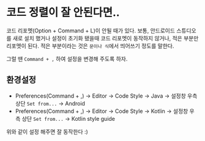 # 코드 정렬이 잘 안된다면..

코드 리포멧(Option + Command + L)이 안될 때가 있다. 보통, 안드로이드 스튜디오를 새로 설치 했거나 설정이 초기화 됐을때 코드 리포멧이 동작하지 않거나, 적은 부분만 리포멧이 된다. 적은 부분이라는 것은 `문이나 식`에서  띄어쓰기 정도를 말한다. 

그럴 땐 `Command + ,` 하여 설정을 변경해 주도록 하자.

## 환경설정

- Preferences(Command + ,)  -> Editor -> Code Style -> Java -> 설정창 우측 상단 `Set from...` -> Android
- Preferences(Command + ,)  -> Editor -> Code Style -> Kotlin -> 설정창 우측 상단 `Set from...` -> Kotlin style guide

위와 같이 설정 해주면 잘 동작한다 :)

